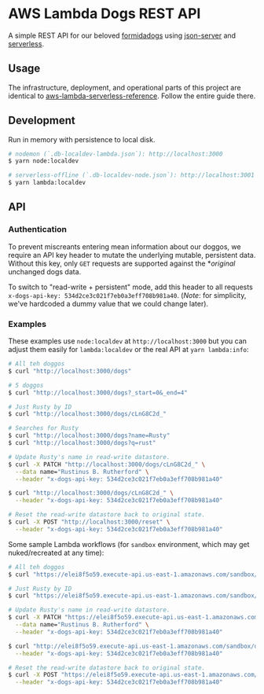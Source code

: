 AWS Lambda Dogs REST API
========================

A simple REST API for our beloved [formidadogs][] using [json-server][] and [serverless][].

## Usage

The infrastructure, deployment, and operational parts of this project are identical to [aws-lambda-serverless-reference][]. Follow the entire guide there.

## Development

Run in memory with persistence to local disk.

```sh
# nodemon (`.db-localdev-lambda.json`): http://localhost:3000
$ yarn node:localdev

# serverless-offline (`.db-localdev-node.json`): http://localhost:3001
$ yarn lambda:localdev
```

## API

### Authentication

To prevent miscreants entering mean information about our doggos, we require an API key header to mutate the underlying mutable, persistent data. Without this key, only `GET` requests are supported against the **original* unchanged dogs data.

To switch to "read-write + persistent" mode, add this header to all requests `x-dogs-api-key: 534d2ce3c021f7eb0a3eff708b981a40`. (_Note_: for simplicity, we've hardcoded a dummy value that we could change later).

### Examples

These examples use `node:localdev` at `http://localhost:3000` but you can adjust them easily for `lambda:localdev` or the real API at `yarn lambda:info`:

```sh
# All teh doggos
$ curl "http://localhost:3000/dogs"

# 5 doggos
$ curl "http://localhost:3000/dogs?_start=0&_end=4"

# Just Rusty by ID
$ curl "http://localhost:3000/dogs/cLnG8C2d_"

# Searches for Rusty
$ curl "http://localhost:3000/dogs?name=Rusty"
$ curl "http://localhost:3000/dogs?q=rust"

# Update Rusty's name in read-write datastore.
$ curl -X PATCH "http://localhost:3000/dogs/cLnG8C2d_" \
  --data name="Rustinus B. Rutherford" \
  --header "x-dogs-api-key: 534d2ce3c021f7eb0a3eff708b981a40"

$ curl "http://localhost:3000/dogs/cLnG8C2d_" \
  --header "x-dogs-api-key: 534d2ce3c021f7eb0a3eff708b981a40"

# Reset the read-write datastore back to original state.
$ curl -X POST "http://localhost:3000/reset" \
  --header "x-dogs-api-key: 534d2ce3c021f7eb0a3eff708b981a40"
```

Some sample Lambda workflows (for `sandbox` environment, which may get nuked/recreated at any time):

```sh
# All teh doggos
$ curl "https://elei8f5o59.execute-api.us-east-1.amazonaws.com/sandbox/dogs"

# Just Rusty by ID
$ curl "https://elei8f5o59.execute-api.us-east-1.amazonaws.com/sandbox/dogs/cLnG8C2d_"

# Update Rusty's name in read-write datastore.
$ curl -X PATCH "https://elei8f5o59.execute-api.us-east-1.amazonaws.com/sandbox/dogs/cLnG8C2d_" \
  --data name="Rustinus B. Rutherford" \
  --header "x-dogs-api-key: 534d2ce3c021f7eb0a3eff708b981a40"

$ curl "http://elei8f5o59.execute-api.us-east-1.amazonaws.com/sandbox/dogs/cLnG8C2d_" \
  --header "x-dogs-api-key: 534d2ce3c021f7eb0a3eff708b981a40"

# Reset the read-write datastore back to original state.
$ curl -X POST "https://elei8f5o59.execute-api.us-east-1.amazonaws.com/sandbox/reset" \
  --header "x-dogs-api-key: 534d2ce3c021f7eb0a3eff708b981a40"
```

[formidadogs]: https://github.com/FormidableLabs/dogs
[json-server]: https://github.com/typicode/json-server
[serverless]: https://serverless.com/
[serverless-http]: https://github.com/dougmoscrop/serverless-http
[aws-lambda-serverless-reference]: https://github.com/FormidableLabs/aws-lambda-serverless-reference
